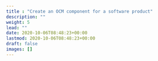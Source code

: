 ```yaml
---
title : "Create an OCM component for a software product"
description: ""
weight: 5
lead: ""
date: 2020-10-06T08:48:23+00:00
lastmod: 2020-10-06T08:48:23+00:00
draft: false
images: []
---
```


